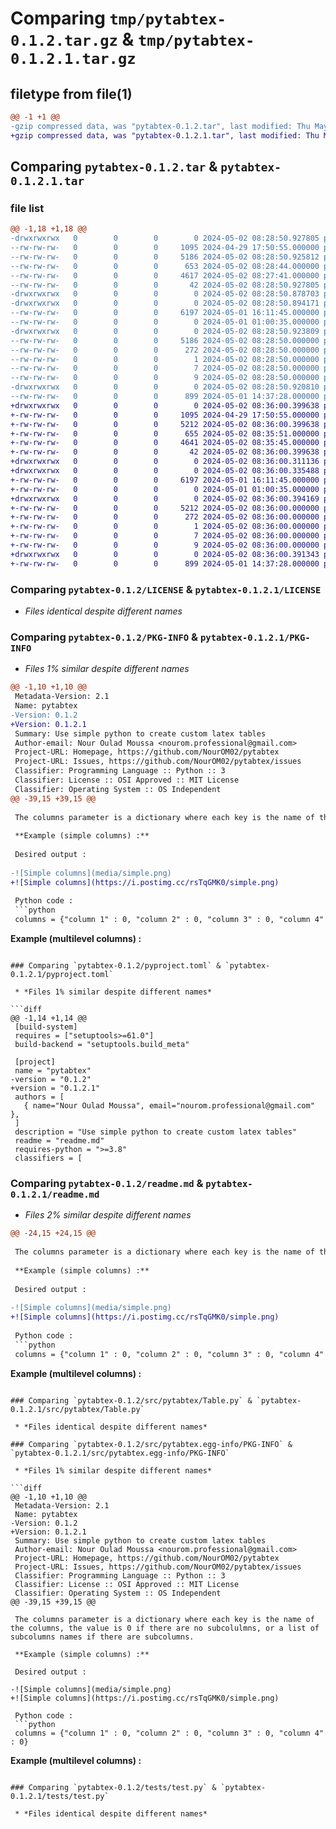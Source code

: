# Comparing `tmp/pytabtex-0.1.2.tar.gz` & `tmp/pytabtex-0.1.2.1.tar.gz`

## filetype from file(1)

```diff
@@ -1 +1 @@
-gzip compressed data, was "pytabtex-0.1.2.tar", last modified: Thu May  2 08:28:50 2024, max compression
+gzip compressed data, was "pytabtex-0.1.2.1.tar", last modified: Thu May  2 08:36:00 2024, max compression
```

## Comparing `pytabtex-0.1.2.tar` & `pytabtex-0.1.2.1.tar`

### file list

```diff
@@ -1,18 +1,18 @@
-drwxrwxrwx   0        0        0        0 2024-05-02 08:28:50.927805 pytabtex-0.1.2/
--rw-rw-rw-   0        0        0     1095 2024-04-29 17:50:55.000000 pytabtex-0.1.2/LICENSE
--rw-rw-rw-   0        0        0     5186 2024-05-02 08:28:50.925812 pytabtex-0.1.2/PKG-INFO
--rw-rw-rw-   0        0        0      653 2024-05-02 08:28:44.000000 pytabtex-0.1.2/pyproject.toml
--rw-rw-rw-   0        0        0     4617 2024-05-02 08:27:41.000000 pytabtex-0.1.2/readme.md
--rw-rw-rw-   0        0        0       42 2024-05-02 08:28:50.927805 pytabtex-0.1.2/setup.cfg
-drwxrwxrwx   0        0        0        0 2024-05-02 08:28:50.878703 pytabtex-0.1.2/src/
-drwxrwxrwx   0        0        0        0 2024-05-02 08:28:50.894171 pytabtex-0.1.2/src/pytabtex/
--rw-rw-rw-   0        0        0     6197 2024-05-01 16:11:45.000000 pytabtex-0.1.2/src/pytabtex/Table.py
--rw-rw-rw-   0        0        0        0 2024-05-01 01:00:35.000000 pytabtex-0.1.2/src/pytabtex/__init__.py
-drwxrwxrwx   0        0        0        0 2024-05-02 08:28:50.923809 pytabtex-0.1.2/src/pytabtex.egg-info/
--rw-rw-rw-   0        0        0     5186 2024-05-02 08:28:50.000000 pytabtex-0.1.2/src/pytabtex.egg-info/PKG-INFO
--rw-rw-rw-   0        0        0      272 2024-05-02 08:28:50.000000 pytabtex-0.1.2/src/pytabtex.egg-info/SOURCES.txt
--rw-rw-rw-   0        0        0        1 2024-05-02 08:28:50.000000 pytabtex-0.1.2/src/pytabtex.egg-info/dependency_links.txt
--rw-rw-rw-   0        0        0        7 2024-05-02 08:28:50.000000 pytabtex-0.1.2/src/pytabtex.egg-info/requires.txt
--rw-rw-rw-   0        0        0        9 2024-05-02 08:28:50.000000 pytabtex-0.1.2/src/pytabtex.egg-info/top_level.txt
-drwxrwxrwx   0        0        0        0 2024-05-02 08:28:50.920810 pytabtex-0.1.2/tests/
--rw-rw-rw-   0        0        0      899 2024-05-01 14:37:28.000000 pytabtex-0.1.2/tests/test.py
+drwxrwxrwx   0        0        0        0 2024-05-02 08:36:00.399638 pytabtex-0.1.2.1/
+-rw-rw-rw-   0        0        0     1095 2024-04-29 17:50:55.000000 pytabtex-0.1.2.1/LICENSE
+-rw-rw-rw-   0        0        0     5212 2024-05-02 08:36:00.399638 pytabtex-0.1.2.1/PKG-INFO
+-rw-rw-rw-   0        0        0      655 2024-05-02 08:35:51.000000 pytabtex-0.1.2.1/pyproject.toml
+-rw-rw-rw-   0        0        0     4641 2024-05-02 08:35:45.000000 pytabtex-0.1.2.1/readme.md
+-rw-rw-rw-   0        0        0       42 2024-05-02 08:36:00.399638 pytabtex-0.1.2.1/setup.cfg
+drwxrwxrwx   0        0        0        0 2024-05-02 08:36:00.311136 pytabtex-0.1.2.1/src/
+drwxrwxrwx   0        0        0        0 2024-05-02 08:36:00.335488 pytabtex-0.1.2.1/src/pytabtex/
+-rw-rw-rw-   0        0        0     6197 2024-05-01 16:11:45.000000 pytabtex-0.1.2.1/src/pytabtex/Table.py
+-rw-rw-rw-   0        0        0        0 2024-05-01 01:00:35.000000 pytabtex-0.1.2.1/src/pytabtex/__init__.py
+drwxrwxrwx   0        0        0        0 2024-05-02 08:36:00.394169 pytabtex-0.1.2.1/src/pytabtex.egg-info/
+-rw-rw-rw-   0        0        0     5212 2024-05-02 08:36:00.000000 pytabtex-0.1.2.1/src/pytabtex.egg-info/PKG-INFO
+-rw-rw-rw-   0        0        0      272 2024-05-02 08:36:00.000000 pytabtex-0.1.2.1/src/pytabtex.egg-info/SOURCES.txt
+-rw-rw-rw-   0        0        0        1 2024-05-02 08:36:00.000000 pytabtex-0.1.2.1/src/pytabtex.egg-info/dependency_links.txt
+-rw-rw-rw-   0        0        0        7 2024-05-02 08:36:00.000000 pytabtex-0.1.2.1/src/pytabtex.egg-info/requires.txt
+-rw-rw-rw-   0        0        0        9 2024-05-02 08:36:00.000000 pytabtex-0.1.2.1/src/pytabtex.egg-info/top_level.txt
+drwxrwxrwx   0        0        0        0 2024-05-02 08:36:00.391343 pytabtex-0.1.2.1/tests/
+-rw-rw-rw-   0        0        0      899 2024-05-01 14:37:28.000000 pytabtex-0.1.2.1/tests/test.py
```

### Comparing `pytabtex-0.1.2/LICENSE` & `pytabtex-0.1.2.1/LICENSE`

 * *Files identical despite different names*

### Comparing `pytabtex-0.1.2/PKG-INFO` & `pytabtex-0.1.2.1/PKG-INFO`

 * *Files 1% similar despite different names*

```diff
@@ -1,10 +1,10 @@
 Metadata-Version: 2.1
 Name: pytabtex
-Version: 0.1.2
+Version: 0.1.2.1
 Summary: Use simple python to create custom latex tables
 Author-email: Nour Oulad Moussa <nourom.professional@gmail.com>
 Project-URL: Homepage, https://github.com/NourOM02/pytabtex
 Project-URL: Issues, https://github.com/NourOM02/pytabtex/issues
 Classifier: Programming Language :: Python :: 3
 Classifier: License :: OSI Approved :: MIT License
 Classifier: Operating System :: OS Independent
@@ -39,15 +39,15 @@
 
 The columns parameter is a dictionary where each key is the name of the columns, the value is 0 if there are no subcolulmns, or a list of subcolumns names if there are subcolumns.
 
 **Example (simple columns) :**
 
 Desired output :
 
-![Simple columns](media/simple.png)
+![Simple columns](https://i.postimg.cc/rsTqGMK0/simple.png)
 
 Python code :
 ```python
 columns = {"column 1" : 0, "column 2" : 0, "column 3" : 0, "column 4" : 0}
 ```
 
 **Example (multilevel columns) :**
```

### Comparing `pytabtex-0.1.2/pyproject.toml` & `pytabtex-0.1.2.1/pyproject.toml`

 * *Files 1% similar despite different names*

```diff
@@ -1,14 +1,14 @@
 [build-system]
 requires = ["setuptools>=61.0"]
 build-backend = "setuptools.build_meta"
 
 [project]
 name = "pytabtex"
-version = "0.1.2"
+version = "0.1.2.1"
 authors = [
   { name="Nour Oulad Moussa", email="nourom.professional@gmail.com" },
 ]
 description = "Use simple python to create custom latex tables"
 readme = "readme.md"
 requires-python = ">=3.8"
 classifiers = [
```

### Comparing `pytabtex-0.1.2/readme.md` & `pytabtex-0.1.2.1/readme.md`

 * *Files 2% similar despite different names*

```diff
@@ -24,15 +24,15 @@
 
 The columns parameter is a dictionary where each key is the name of the columns, the value is 0 if there are no subcolulmns, or a list of subcolumns names if there are subcolumns.
 
 **Example (simple columns) :**
 
 Desired output :
 
-![Simple columns](media/simple.png)
+![Simple columns](https://i.postimg.cc/rsTqGMK0/simple.png)
 
 Python code :
 ```python
 columns = {"column 1" : 0, "column 2" : 0, "column 3" : 0, "column 4" : 0}
 ```
 
 **Example (multilevel columns) :**
```

### Comparing `pytabtex-0.1.2/src/pytabtex/Table.py` & `pytabtex-0.1.2.1/src/pytabtex/Table.py`

 * *Files identical despite different names*

### Comparing `pytabtex-0.1.2/src/pytabtex.egg-info/PKG-INFO` & `pytabtex-0.1.2.1/src/pytabtex.egg-info/PKG-INFO`

 * *Files 1% similar despite different names*

```diff
@@ -1,10 +1,10 @@
 Metadata-Version: 2.1
 Name: pytabtex
-Version: 0.1.2
+Version: 0.1.2.1
 Summary: Use simple python to create custom latex tables
 Author-email: Nour Oulad Moussa <nourom.professional@gmail.com>
 Project-URL: Homepage, https://github.com/NourOM02/pytabtex
 Project-URL: Issues, https://github.com/NourOM02/pytabtex/issues
 Classifier: Programming Language :: Python :: 3
 Classifier: License :: OSI Approved :: MIT License
 Classifier: Operating System :: OS Independent
@@ -39,15 +39,15 @@
 
 The columns parameter is a dictionary where each key is the name of the columns, the value is 0 if there are no subcolulmns, or a list of subcolumns names if there are subcolumns.
 
 **Example (simple columns) :**
 
 Desired output :
 
-![Simple columns](media/simple.png)
+![Simple columns](https://i.postimg.cc/rsTqGMK0/simple.png)
 
 Python code :
 ```python
 columns = {"column 1" : 0, "column 2" : 0, "column 3" : 0, "column 4" : 0}
 ```
 
 **Example (multilevel columns) :**
```

### Comparing `pytabtex-0.1.2/tests/test.py` & `pytabtex-0.1.2.1/tests/test.py`

 * *Files identical despite different names*

